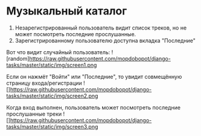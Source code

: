 # Музыкальный каталог

1. Незарегистрированный пользователь видит список треков, но не может посмотреть последние прослушанные.
2. Зарегистрированному пользователю доступна вкладка "Последние"

Вот что видит случайный пользователь:
![random]https://raw.githubusercontent.com/mopdobopot/django-tasks/master/static/img/screen1.png

Если он нажмёт "Войти" или "Последние", то увидит совмещённую страницу входа/регистрации
![]https://raw.githubusercontent.com/mopdobopot/django-tasks/master/static/img/screen2.png

Когда вход выполнен, пользователь может посмотреть последние прослушанные треки
![]https://raw.githubusercontent.com/mopdobopot/django-tasks/master/static/img/screen3.png
